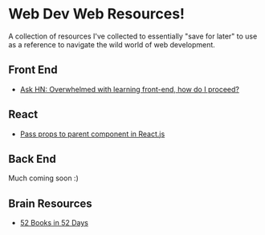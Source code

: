 # Web Dev Web Resources!
A collection of resources I've collected to essentially "save for later" to use as a reference to navigate the wild world of web development.

## Front End
- [Ask HN: Overwhelmed with learning front-end, how do I proceed?](https://news.ycombinator.com/item?id=12882816)

## React
- [Pass props to parent component in React.js](http://stackoverflow.com/questions/22639534/pass-props-to-parent-component-in-react-js)

## Back End
Much coming soon :)

## Brain Resources
- [52 Books in 52 Days](https://www.quora.com/I-want-to-read-52-books-in-52-weeks-Which-books-changed-your-life)
